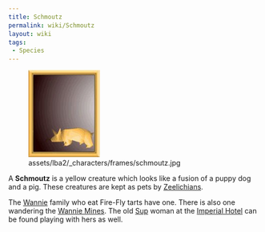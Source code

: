 ```yaml
---
title: Schmoutz
permalink: wiki/Schmoutz
layout: wiki
tags:
 - Species
---
```


<figure>
<img src="assets/lba2/_characters/frames/schmoutz.jpg"
title="assets/lba2/_characters/frames/schmoutz.jpg" />
<figcaption>assets/lba2/_characters/frames/schmoutz.jpg</figcaption>
</figure>

A **Schmoutz** is a yellow creature which looks like a fusion of a puppy
dog and a pig. These creatures are kept as pets by
[Zeelichians](Zeelich "wikilink").

The [Wannie](Wannie "wikilink") family who eat Fire-Fly tarts have one.
There is also one wandering the [Wannie Mines](Wannie_Mines "wikilink").
The old [Sup](Sup "wikilink") woman at the [Imperial
Hotel](Imperial_Hotel "wikilink") can be found playing with hers as
well.
